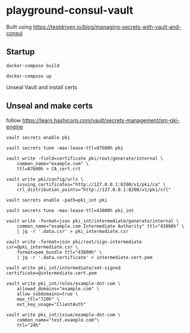 # playground-consul-vault

Built using https://testdriven.io/blog/managing-secrets-with-vault-and-consul

## Startup

`docker-compose build`

`docker-compose up`

Unseal Vault and install certs

## Unseal and make certs

follow https://learn.hashicorp.com/vault/secrets-management/sm-pki-engine

```
vault secrets enable pki

vault secrets tune -max-lease-ttl=87600h pki

vault write -field=certificate pki/root/generate/internal \
    common_name="example.com" \
    ttl=87600h > CA_cert.crt

vault write pki/config/urls \
    issuing_certificates="http://127.0.0.1:8200/v1/pki/ca" \
    crl_distribution_points="http://127.0.0.1:8200/v1/pki/crl"
```

```
vault secrets enable -path=pki_int pki

vault secrets tune -max-lease-ttl=43800h pki_int

vault write -format=json pki_int/intermediate/generate/internal \
    common_name="example.com Intermediate Authority" ttl="43800h" \
    | jq -r '.data.csr' > pki_intermediate.csr

vault write -format=json pki/root/sign-intermediate csr=@pki_intermediate.csr \
    format=pem_bundle ttl="43800h" \
    | jq -r '.data.certificate' > intermediate.cert.pem

vault write pki_int/intermediate/set-signed certificate=@intermediate.cert.pem
```

```
vault write pki_int/roles/example-dot-com \
    allowed_domains="example.com" \
    allow_subdomains=true \
    max_ttl="720h" \
    ext_key_usage="ClientAuth"
```

```
vault write pki_int/issue/example-dot-com \
    common_name="test.example.com"\
    ttl="24h"
```